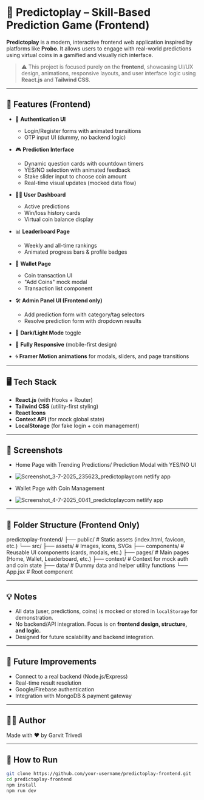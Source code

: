 # 🎯 Predictoplay – Skill-Based Prediction Game (Frontend)

**Predictoplay** is a modern, interactive frontend web application inspired by platforms like **Probo**. It allows users to engage with real-world predictions using virtual coins in a gamified and visually rich interface.

> ⚠️ This project is focused purely on the **frontend**, showcasing UI/UX design, animations, responsive layouts, and user interface logic using **React.js** and **Tailwind CSS**.

---

## 🚀 Features (Frontend)

- 🔐 **Authentication UI**
  - Login/Register forms with animated transitions
  - OTP input UI (dummy, no backend logic)

- 🎮 **Prediction Interface**
  - Dynamic question cards with countdown timers
  - YES/NO selection with animated feedback
  - Stake slider input to choose coin amount
  - Real-time visual updates (mocked data flow)

- 🧑‍💼 **User Dashboard**
  - Active predictions
  - Win/loss history cards
  - Virtual coin balance display

- 📊 **Leaderboard Page**
  - Weekly and all-time rankings
  - Animated progress bars & profile badges

- 💼 **Wallet Page**
  - Coin transaction UI
  - "Add Coins" mock modal
  - Transaction list component

- 🛠️ **Admin Panel UI (Frontend only)**
  - Add prediction form with category/tag selectors
  - Resolve prediction form with dropdown results

- 🌙 **Dark/Light Mode** toggle
- 📱 **Fully Responsive** (mobile-first design)
- 🌀 **Framer Motion animations** for modals, sliders, and page transitions

---

## 🖥️ Tech Stack

- **React.js** (with Hooks + Router)
- **Tailwind CSS** (utility-first styling)
- **React Icons**
- **Context API** (for mock global state)
- **LocalStorage** (for fake login + coin management)

---

## 📸 Screenshots



- Home Page with Trending Predictions/ Prediction Modal with YES/NO UI 
- ![Screenshot_3-7-2025_235623_predictoplaycom netlify app](https://github.com/user-attachments/assets/0c98f3d8-846e-4ef7-b4bd-e6f041624d8a)


 
- Wallet Page with Coin Management
- ![Screenshot_4-7-2025_0041_predictoplaycom netlify app](https://github.com/user-attachments/assets/835cfbe9-3f25-48a2-ba10-7e9170d8ed32)
 


---

## 📁 Folder Structure (Frontend Only)

 predictoplay-frontend/
├── public/ # Static assets (index.html, favicon, etc.)
└── src/
├── assets/ # Images, icons, SVGs
├── components/ # Reusable UI components (cards, modals, etc.)
├── pages/ # Main pages (Home, Wallet, Leaderboard, etc.)
├── context/ # Context for mock auth and coin state
├── data/ # Dummy data and helper utility functions
└── App.jsx # Root component


---

## 💡 Notes

- All data (user, predictions, coins) is mocked or stored in `localStorage` for demonstration.
- No backend/API integration. Focus is on **frontend design, structure, and logic.**
- Designed for future scalability and backend integration.

---

## 📌 Future Improvements

- Connect to a real backend (Node.js/Express)
- Real-time result resolution
- Google/Firebase authentication
- Integration with MongoDB & payment gateway

---

## 🧑‍🎓 Author

Made with ❤️ by Garvit Trivedi

---

## 🏁 How to Run

```bash
git clone https://github.com/your-username/predictoplay-frontend.git
cd predictoplay-frontend
npm install
npm run dev


